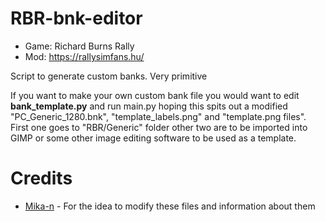 # RBR-bnk-editor
- Game: Richard Burns Rally
- Mod: https://rallysimfans.hu/

Script to generate custom banks. Very primitive

If you want to make your own custom bank file you would want to edit **bank_template.py** and run main.py hoping this spits out a modified "PC_Generic_1280.bnk", "template_labels.png" and "template.png files". First one goes to "RBR/Generic" folder other two are to be imported into GIMP or some other image editing software to be used as a template.

# Credits
- [Mika-n](https://github.com/mika-n) - For the idea to modify these files and information about them
